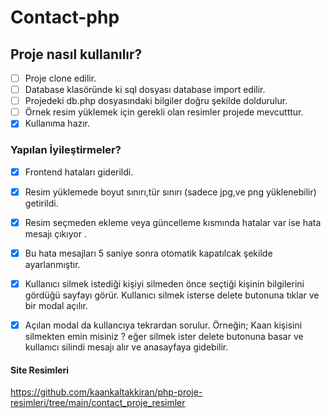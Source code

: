 ﻿# Contact-php  
 
 ## Proje nasıl kullanılır?
- [ ] Proje clone edilir.
- [ ] Database klasöründe ki sql dosyası database import edilir.
- [ ] Projedeki db.php dosyasındaki bilgiler doğru şekilde doldurulur.
- [ ] Örnek resim yüklemek için gerekli olan resimler projede mevcutttur.
- [X] Kullanıma hazır.

 ### Yapılan İyileştirmeler?
- [X] Frontend hataları giderildi.
- [X] Resim yüklemede boyut sınırı,tür sınırı (sadece jpg,ve png yüklenebilir) getirildi.
- [X] Resim seçmeden ekleme veya güncelleme kısmında hatalar var ise  hata mesajı çıkıyor .
- [X] Bu hata mesajları 5 saniye sonra otomatik kapatılcak şekilde ayarlanmıştır.
- [X] Kullanıcı silmek istediği kişiyi silmeden önce seçtiği kişinin bilgilerini gördüğü sayfayı görür. Kullanıcı silmek isterse delete butonuna tıklar ve bir modal açılır.
- [X] Açılan modal da kullancıya tekrardan sorulur. Örneğin; Kaan kişisini silmekten emin misiniz ? eğer silmek ister delete butonuna basar ve kullanıcı silindi mesajı alır ve anasayfaya gidebilir.

      
#### Site Resimleri
https://github.com/kaankaltakkiran/php-proje-resimleri/tree/main/contact_proje_resimler
